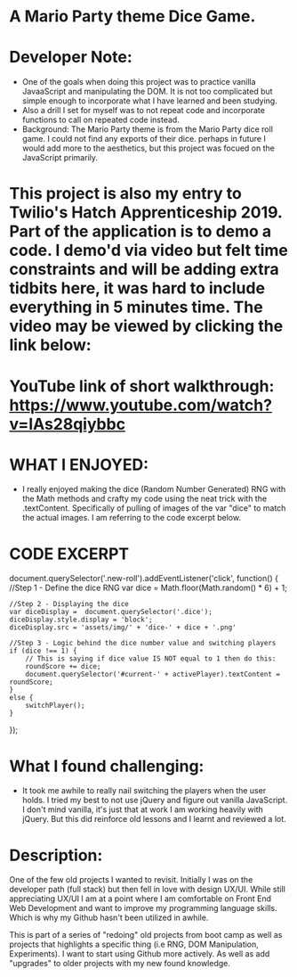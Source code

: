 # A Mario Party theme Dice Game.
# Developer Note:
- One of the goals when doing this project was to practice vanilla JavaaScript and manipulating the DOM. It is not too complicated but simple enough to incorporate what I have learned and been studying.
- Also a drill I set for myself was to not repeat code and incorporate functions to call on repeated code instead.
- Background: The Mario Party theme is from the Mario Party dice roll game. I could not find any exports of their dice. perhaps in future I would add more to the aesthetics, but this project was focued on the JavaScript primarily.
# This project is also my entry to Twilio's Hatch Apprenticeship 2019. Part of the application is to demo a code. I demo'd via video but felt time constraints and will be adding extra tidbits here, it was hard to include everything in 5 minutes time. The video may be viewed by clicking the link below:

# YouTube link of short walkthrough: https://www.youtube.com/watch?v=IAs28qiybbc
# WHAT I ENJOYED:
- I really enjoyed making the dice (Random Number Generated) RNG with the Math methods and crafty my code using the neat trick with the .textContent. Specifically of pulling of images of the var "dice" to match the actual images. I am referring to the code excerpt below.

# CODE EXCERPT 
document.querySelector('.new-roll').addEventListener('click', function() {
    //Step 1 - Define the dice RNG
    var dice = Math.floor(Math.random() * 6) + 1; 

    //Step 2 - Displaying the dice
    var diceDisplay =  document.querySelector('.dice');
    diceDisplay.style.display = 'block';
    diceDisplay.src = 'assets/img/' + 'dice-' + dice + '.png'

    //Step 3 - Logic behind the dice number value and switching players
    if (dice !== 1) {
        // This is saying if dice value IS NOT equal to 1 then do this:
        roundScore += dice;
        document.querySelector('#current-' + activePlayer).textContent = roundScore;
    } 
    else {
        switchPlayer();
    }
});

# What I found challenging:
- It took me awhile to really nail switching the players when the user holds. I tried my best to not use jQuery and figure out vanilla JavaScript. I don't mind vanilla, it's just that at work I am working heavily with jQuery. But this did reinforce old lessons and I learnt and reviewed a lot.

# Description:
One of the few old projects I wanted to revisit. Initially I was on the developer path (full stack) but then fell in love with design UX/UI. 
While still appreciating UX/UI I am at a point where I am comfortable on Front End Web Development and want to improve my programming 
language skills. Which is why my Github hasn't been utilized in awhile. 

This is part of a series of "redoing" old projects from boot camp as well as projects that highlights a specific thing (i.e RNG,
DOM Manipulation, Experiments). I want to start using Github more actively. As well as add "upgrades" to older projects with my new
found knowledge.
